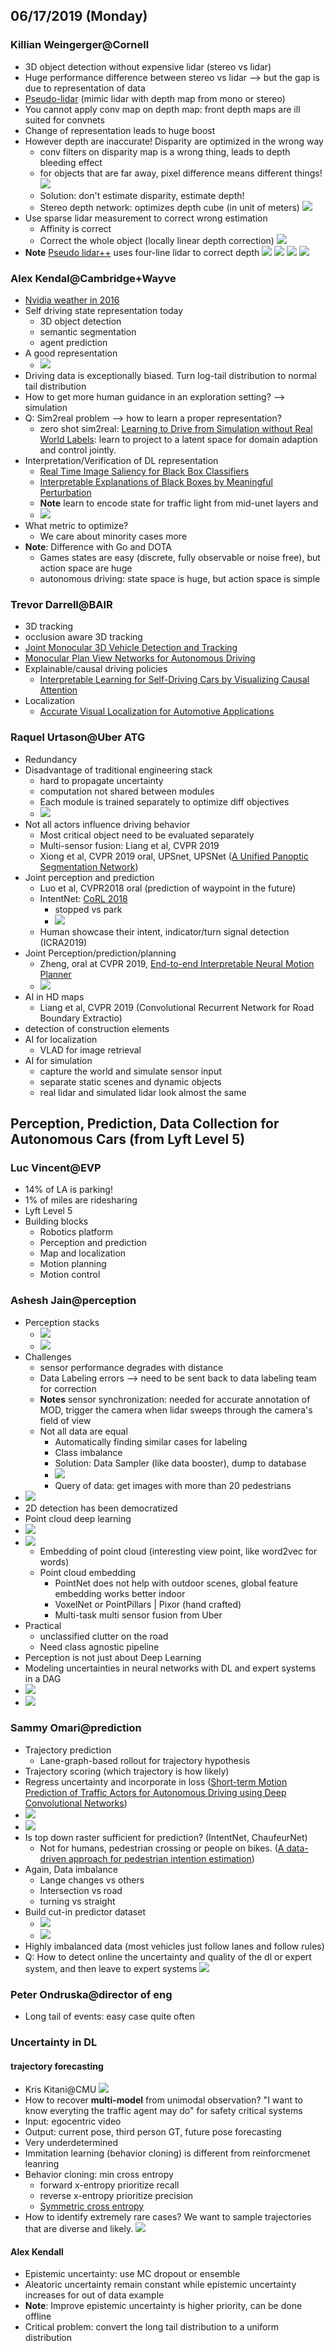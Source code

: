 ## 06/17/2019 (Monday)

### Killian Weingerger@Cornell
- 3D object detection without expensive lidar (stereo vs lidar)
- Huge performance difference between stereo vs lidar --> but the gap is due to representation of data
- [Pseudo-lidar](https://github.com/patrick-llgc/Learning-Deep-Learning/blob/master/paper_notes/pseudo_lidar.md) (mimic lidar with depth map from mono or stereo)
- You cannot apply conv map on depth map: front depth maps are ill suited for convnets
- Change of representation leads to huge boost
- However depth are inaccurate! Disparity are optimized in the wrong way
	- conv filters on disparity map is a wrong thing, leads to depth bleeding effect
	- for objects that are far away, pixel difference means different things!
	![](assets/Monday/IMG_1636.jpg.warped.jpg)
	- Solution: don't estimate disparity, estimate depth!
	- Stereo depth network: optimizes depth cube (in unit of meters)
	![](assets/Monday/IMG_1637.jpg.warped.jpg)
- Use sparse lidar measurement to correct wrong estimation
	- Affinity is correct
	- Correct the whole object (locally linear depth correction)
	![](assets/Monday/IMG_1638.jpg.warped.jpg)
- **Note** [Pseudo lidar++](https://arxiv.org/pdf/1906.06310v1.pdf) uses four-line lidar to correct depth
![](assets/Monday/IMG_1639.jpg.warped.jpg)
![](assets/Monday/IMG_1645.jpg.warped.jpg)
![](assets/Monday/IMG_1647.jpg.warped.jpg)
![](assets/Monday/IMG_1648.jpg.warped.jpg)

### Alex Kendal@Cambridge+Wayve
- [Nvidia weather in 2016](https://images.nvidia.com/content/tegra/automotive/images/2016/solutions/pdf/end-to-end-dl-using-px.pdf)
- Self driving state representation today
	- 3D object detection
	- semantic segmentation
	- agent prediction
- A good representation
	- ![](assets/Monday/IMG_1651.jpg.warped.jpg)
- Driving data is exceptionally biased. Turn log-tail distribution to normal tail distribution
- How to get more human guidance in an exploration setting? --> simulation
- Q: Sim2real problem --> how to learn a proper representation?
	- zero shot sim2real: [Learning to Drive from Simulation without Real World Labels](https://arxiv.org/abs/1812.03823): learn to project to a latent space for domain adaption and control jointly.
- Interpretation/Verification of DL representation
	- [Real Time Image Saliency for Black Box Classifiers](https://arxiv.org/abs/1705.07857)
	- [Interpretable Explanations of Black Boxes by Meaningful Perturbation](https://arxiv.org/abs/1704.03296)
	- **Note** learn to encode state for traffic light from mid-unet layers and 
	- ![](assets/Monday/IMG_1657.jpg.warped.jpg)
- What metric to optimize?
	- We care about minority cases more
- **Note**: Difference with Go and DOTA
	- Games states are easy (discrete, fully observable or noise free), but action space are huge
	- autonomous driving: state space is huge, but action space is simple

### Trevor Darrell@BAIR
- 3D tracking
- occlusion aware 3D tracking
- [Joint Monocular 3D Vehicle Detection and Tracking](https://arxiv.org/abs/1811.10742)
- [Monocular Plan View Networks for Autonomous Driving](https://arxiv.org/abs/1905.06937)
- Explainable/causal driving policies
	- [Interpretable Learning for Self-Driving Cars by Visualizing Causal Attention](https://arxiv.org/abs/1703.10631)
- Localization
	- [Accurate Visual Localization for Automotive Applications](https://arxiv.org/abs/1905.03706)

### Raquel Urtason@Uber ATG
- Redundancy
- Disadvantage of traditional engineering stack
	- hard to propagate uncertainty
	- computation not shared between modules
	- Each module is trained separately to optimize diff objectives
	- ![](assets/Monday/IMG_1677.jpg.warped.jpg)
- Not all actors influence driving behavior
	- Most critical object need to be evaluated separately
	- Multi-sensor fusion: Liang et al, CVPR 2019
	- Xiong et al, CVPR 2019 oral, UPSnet, UPSNet ([A Unified Panoptic Segmentation Network]())
- Joint perception and prediction
	- Luo et al, CVPR2018 oral (prediction of waypoint in the future)
	- IntentNet: [CoRL 2018](http://www.cs.toronto.edu/~wenjie/papers/intentnet_corl18.pdf)
		- stopped vs park
		- ![](assets/Monday/IMG_1681.jpg.warped.jpg)
	- Human showcase their intent, indicator/turn signal detection (ICRA2019)
- Joint Perception/prediction/planning
	- Zheng, oral at CVPR 2019, [End-to-end Interpretable Neural Motion Planner](http://www.cs.toronto.edu/~byang/papers/nmp.pdf)
	- ![](assets/Monday/IMG_1683.jpg.warped.jpg)
- AI in HD maps
	- Liang et al, CVPR 2019 (Convolutional Recurrent Network for Road Boundary Extractio)
- detection of construction elements
- AI for localization
	- VLAD for image retrieval
- AI for simulation
	- capture the world and simulate sensor input
	- separate static scenes and dynamic objects
	- real lidar and simulated lidar look almost the same

## Perception, Prediction, Data Collection for Autonomous Cars (from Lyft Level 5)
### Luc Vincent@EVP
- 14% of LA is parking!
- 1% of miles are ridesharing
- Lyft Level 5
- Building blocks
	- Robotics platform
	- Perception and prediction
	- Map and localization
	- Motion planning
	- Motion control

### Ashesh Jain@perception
- Perception stacks
	- ![](assets/Monday/IMG_1690.jpg.warped.jpg)
	- ![](assets/Monday/IMG_1691.jpg.warped.jpg)
- Challenges
	- sensor performance degrades with distance
	- Data Labeling errors --> need to be sent back to data labeling team for correction
	- **Notes** sensor synchronization: needed for accurate annotation of MOD, trigger the camera when lidar sweeps through the camera's field of view
	- Not all data are equal
		- Automatically finding similar cases for labeling 
		- Class imbalance
		- Solution: Data Sampler (like data booster), dump to database
		- ![](assets/Monday/IMG_1695.jpg.warped.jpg)
		- Query of data: get images with more than 20 pedestrians
- ![](assets/Monday/IMG_1696.jpg.warped.jpg)
- 2D detection has been democratized
- Point cloud deep learning
- ![](assets/Monday/IMG_1698.jpg.warped.jpg)
- ![](assets/Monday/IMG_1699.jpg.warped.jpg)
	- Embedding of point cloud (interesting view point, like word2vec for words)
	- Point cloud embedding
		- PointNet does not help with outdoor scenes, global feature embedding works better indoor
		- VoxelNet or PointPillars | Pixor (hand crafted)
		- Multi-task multi sensor fusion from Uber
- Practical
	- unclassified clutter on the road
	- Need class agnostic pipeline
- Perception is not just about Deep Learning
- Modeling uncertainties in neural networks with DL and expert systems in a DAG
- ![](assets/Monday/IMG_1700.jpg.warped.jpg)
- ![](assets/Monday/IMG_1701.jpg.warped.jpg)

### Sammy Omari@prediction
- Trajectory prediction
	- Lane-graph-based rollout for trajectory hypothesis
- Trajectory scoring (which trajectory is how likely)
- Regress uncertainty and incorporate in loss ([Short-term Motion Prediction of Traffic Actors for Autonomous Driving using Deep Convolutional Networks](https://arxiv.org/pdf/1808.05819.pdf))
- ![](assets/Monday/IMG_1710.jpg.warped.jpg)
- ![](assets/Monday/IMG_1711.jpg.warped.jpg)
- Is top down raster sufficient for prediction? (IntentNet, ChaufeurNet)
	- Not for humans, pedestrian crossing or people on bikes. ([A data-driven approach for pedestrian intention estimation](https://ieeexplore.ieee.org/document/7795975))
- Again, Data imbalance
	- Lange changes vs others
	- Intersection vs road
	- turning vs straight
- Build cut-in predictor dataset
	- ![](assets/Monday/IMG_1714.jpg.warped.jpg)
	- ![](assets/Monday/IMG_1715.jpg.warped.jpg)
- Highly imbalanced data (most vehicles just follow lanes and follow rules)
- Q: How to detect online the uncertainty and quality of the dl or expert system, and then leave to expert systems
![](assets/Monday/IMG_1717.jpg.warped.jpg)

### Peter Ondruska@director of eng
- Long tail of events: easy case quite often


### Uncertainty in DL
#### trajectory forecasting
- Kris Kitani@CMU
![](assets/Monday/IMG_1718.jpg.warped.jpg)
- How to recover **multi-model** from unimodal observation? "I want to know everyting the traffic agent may do" for safety critical systems
- Input: egocentric video
- Output: current pose, third person GT, future pose forecasting
- Very underdetermined
- Immitation learning (behavior cloning) is different from reinforcmenet leanring
- Behavior cloning: min cross entropy
	- forward x-entropy prioritize recall
	- reverse x-entropy prioritize precision
	- [Symmetric cross entropy](http://openaccess.thecvf.com/content_ECCV_2018/papers/Nicholas_Rhinehart_R2P2_A_ReparameteRized_ECCV_2018_paper.pdf)
- How to identify extremely rare cases? We want to sample trajectories that are diverse and likely.
![](assets/Monday/IMG_1724.jpg.warped.jpg)

#### Alex Kendall
- Epistemic uncertainty: use MC dropout or ensemble
- Aleatoric uncertainty remain constant while epistemic uncertainty increases for out of data example
- **Note**: Improve epistemic uncertainty is higher priority, can be done offline
- Critical problem: convert the long tail distribution to a uniform distribution